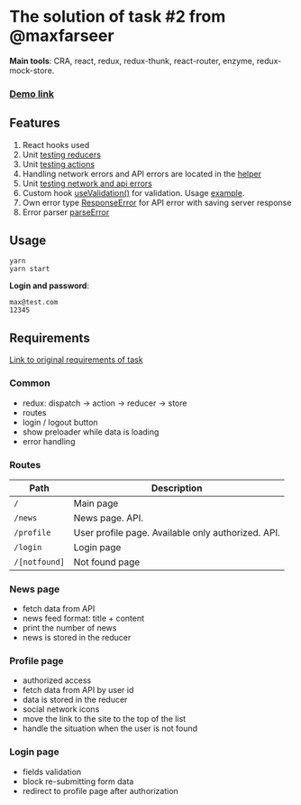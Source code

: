 # The solution of task #2 from @maxfarseer

**Main tools**: CRA, react, redux, redux-thunk, react-router, enzyme, redux-mock-store.

### [Demo link](https://fivemru.github.io/maxpfrontend--tz1-3/index.html)


## Features

1. React hooks used
1. Unit [testing reducers](src/reducers)
1. Unit [testing actions](src/actions)
2. Handling network errors and API errors are located in the [helper](src/helpers/network.js)
3. Unit [testing network and api errors](src/helpers/network.spec.js)
4. Custom hook [useValidation()](src/helpers/useValidation.js) for validation. Usage [example](src/components/LoginPage/LoginPage.js).
5. Own error type [ResponseError](src/helpers/errors.js) for API error with saving server response
6. Error parser [parseError](src/helpers/errors.js)

## Usage

```
yarn
yarn start
```

**Login and password**:
```
max@test.com
12345
```

## Requirements

[Link to original requirements of task](https://github.com/maxfarseer/tz-webinars/tree/tz-2-react-redux-router-async)

### Common

- redux: dispatch -> action -> reducer -> store
- routes
- login / logout button
- show preloader while data is loading
- error handling

### Routes

| Path          | Description                                        |
| ------------- | -------------------------------------------------- |
| `/`           | Main page                                          |
| `/news`       | News page. API.                                    |
| `/profile`    | User profile page. Available only authorized. API. |
| `/login`      | Login page                                         |
| `/[notfound]` | Not found page                                     |


### News page

- fetch data from API
- news feed format: title + content
- print the number of news
- news is stored in the reducer

### Profile page

- authorized access
- fetch data from API by user id
- data is stored in the reducer
- social network icons
- move the link to the site to the top of the list
- handle the situation when the user is not found


### Login page

- fields validation
- block re-submitting form data
- redirect to profile page after authorization

